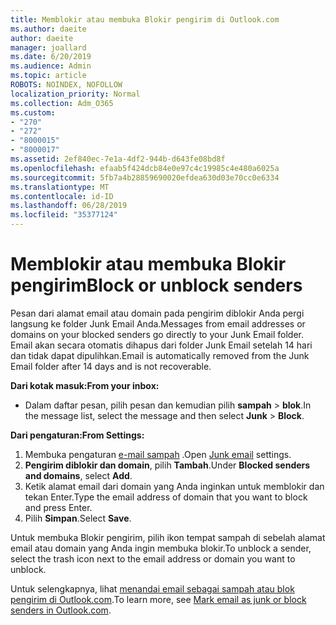 ```yaml
---
title: Memblokir atau membuka Blokir pengirim di Outlook.com
ms.author: daeite
author: daeite
manager: joallard
ms.date: 6/20/2019
ms.audience: Admin
ms.topic: article
ROBOTS: NOINDEX, NOFOLLOW
localization_priority: Normal
ms.collection: Adm_O365
ms.custom:
- "270"
- "272"
- "8000015"
- "8000017"
ms.assetid: 2ef840ec-7e1a-4df2-944b-d643fe08bd8f
ms.openlocfilehash: efaab5f424dcb84e0e97c4c19985c4e480a6025a
ms.sourcegitcommit: 5fb7a4b28859690020efdea630d03e70cc0e6334
ms.translationtype: MT
ms.contentlocale: id-ID
ms.lasthandoff: 06/28/2019
ms.locfileid: "35377124"
---
```

# <a name="block-or-unblock-senders"></a><span data-ttu-id="6c7f5-102">Memblokir atau membuka Blokir pengirim</span><span class="sxs-lookup"><span data-stu-id="6c7f5-102">Block or unblock senders</span></span>

<span data-ttu-id="6c7f5-103">Pesan dari alamat email atau domain pada pengirim diblokir Anda pergi langsung ke folder Junk Email Anda.</span><span class="sxs-lookup"><span data-stu-id="6c7f5-103">Messages from email addresses or domains on your blocked senders go directly to your Junk Email folder.</span></span> <span data-ttu-id="6c7f5-104">Email akan secara otomatis dihapus dari folder Junk Email setelah 14 hari dan tidak dapat dipulihkan.</span><span class="sxs-lookup"><span data-stu-id="6c7f5-104">Email is automatically removed from the Junk Email folder after 14 days and is not recoverable.</span></span>

<span data-ttu-id="6c7f5-105">**Dari kotak masuk:**</span><span class="sxs-lookup"><span data-stu-id="6c7f5-105">**From your inbox:**</span></span>

- <span data-ttu-id="6c7f5-106">Dalam daftar pesan, pilih pesan dan kemudian pilih **sampah** > **blok**.</span><span class="sxs-lookup"><span data-stu-id="6c7f5-106">In the message list, select the message and then select **Junk** > **Block**.</span></span>

<span data-ttu-id="6c7f5-107">**Dari pengaturan:**</span><span class="sxs-lookup"><span data-stu-id="6c7f5-107">**From Settings:**</span></span>

1. <span data-ttu-id="6c7f5-108">Membuka pengaturan [e-mail sampah](https://outlook.live.com/mail/options/mail/junkEmail) .</span><span class="sxs-lookup"><span data-stu-id="6c7f5-108">Open [Junk email](https://outlook.live.com/mail/options/mail/junkEmail) settings.</span></span>
2. <span data-ttu-id="6c7f5-109">**Pengirim diblokir dan domain**, pilih **Tambah**.</span><span class="sxs-lookup"><span data-stu-id="6c7f5-109">Under **Blocked senders and domains**, select **Add**.</span></span>
3. <span data-ttu-id="6c7f5-110">Ketik alamat email dari domain yang Anda inginkan untuk memblokir dan tekan Enter.</span><span class="sxs-lookup"><span data-stu-id="6c7f5-110">Type the email address of domain that you want to block and press Enter.</span></span>
4. <span data-ttu-id="6c7f5-111">Pilih **Simpan**.</span><span class="sxs-lookup"><span data-stu-id="6c7f5-111">Select **Save**.</span></span>

<span data-ttu-id="6c7f5-112">Untuk membuka Blokir pengirim, pilih ikon tempat sampah di sebelah alamat email atau domain yang Anda ingin membuka blokir.</span><span class="sxs-lookup"><span data-stu-id="6c7f5-112">To unblock a sender, select the trash icon next to the email address or domain you want to unblock.</span></span>

<span data-ttu-id="6c7f5-113">Untuk selengkapnya, lihat [menandai email sebagai sampah atau blok pengirim di Outlook.com](https://support.office.com/article/a3ece97b-82f8-4a5e-9ac3-e92fa6427ae4?wt.mc_id=Office_Outlook_com_Alchemy).</span><span class="sxs-lookup"><span data-stu-id="6c7f5-113">To learn more, see [Mark email as junk or block senders in Outlook.com](https://support.office.com/article/a3ece97b-82f8-4a5e-9ac3-e92fa6427ae4?wt.mc_id=Office_Outlook_com_Alchemy).</span></span>